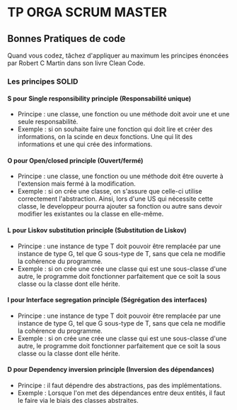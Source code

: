 
# TP ORGA SCRUM MASTER

## Bonnes Pratiques de code
Quand vous codez, tâchez d'appliquer au maximum les principes énoncées par Robert C Martin dans son livre Clean Code.

### Les principes SOLID 

#### S pour Single responsibility principle (Responsabilité unique) 
- Principe : une classe, une fonction ou une méthode doit avoir une et une seule responsabilité.
- Exemple : si on souhaite faire une fonction qui doit lire et créer des informations, on la scinde en deux fonctions. Une qui lit des informations et une qui crée des informations.

#### O pour Open/closed principle (Ouvert/fermé)
- Principe : une classe, une fonction ou une méthode doit être ouverte à l'extension mais fermé à la modification.
- Exemple : si on crée une classe, on s'assure que celle-ci utilise correctement l'abstraction. Ainsi, lors d'une US qui nécessite cette classe, le developpeur pourra ajouter sa fonction ou autre sans devoir modifier les existantes ou la classe en elle-même.

#### L pour Liskov substitution principle (Substitution de Liskov)
- Principe : une instance de type T doit pouvoir être remplacée par une instance de type G, tel que G sous-type de T, sans que cela ne modifie la cohérence du programme.
- Exemple : si on crée une crée une classe qui est une sous-classe d'une autre, le programme doit fonctionner parfaitement que ce soit la sous classe ou la classe dont elle hérite.

#### I pour Interface segregation principle (Ségrégation des interfaces)
- Principe : une instance de type T doit pouvoir être remplacée par une instance de type G, tel que G sous-type de T, sans que cela ne modifie la cohérence du programme.
- Exemple : si on crée une crée une classe qui est une sous-classe d'une autre, le programme doit fonctionner parfaitement que ce soit la sous classe ou la classe dont elle hérite.

#### D pour Dependency inversion principle (Inversion des dépendances)
- Principe : il faut dépendre des abstractions, pas des implémentations.
- Exemple : Lorsque l'on met des dépendances entre deux entités, il faut le faire via le biais des classes abstraites.





